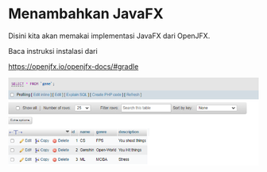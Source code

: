 # Menambahkan JavaFX

<div class="grid grid-cols-4 gap-y-10 gap-x-6 pt-10">
  <div class="flex-row col-span-1 text-sm">

  Disini kita akan memakai implementasi JavaFX dari OpenJFX.

  Baca instruksi instalasi dari

  https://openjfx.io/openjfx-docs/#gradle

  </div>
  <div class="flex-row col-span-3">

  <img src="/img/11_1.png">

  </div>
</div>
